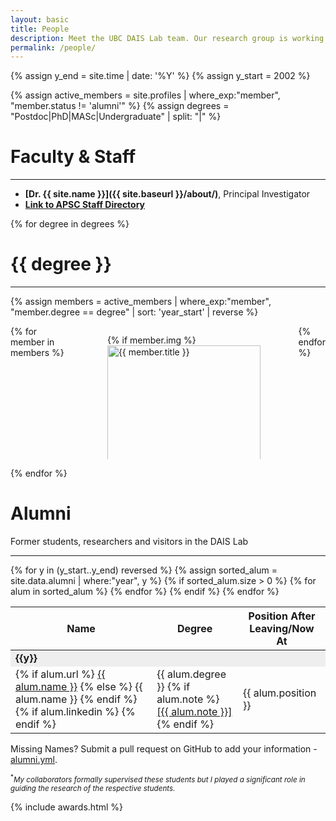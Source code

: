 ```yaml
---
layout: basic
title: People
description: Meet the UBC DAIS Lab team. Our research group is working on machine learning, data analytics and process control research.
permalink: /people/
---
```


{% assign y_end = site.time | date: '%Y' %}
{% assign y_start = 2002 %}

{% assign active_members = site.profiles | where_exp:"member", "member.status != 'alumni'" %}
{% assign degrees = "Postdoc|PhD|MASc|Undergraduate" | split: "|" %}

<h1 class="title">Faculty & Staff</h1>
<hr>

- **[Dr. {{ site.name }}]({{ site.baseurl }}/about/)**, Principal Investigator
- **[Link to APSC Staff Directory](https://engineering.ubc.ca/about/staff-directory)**

<span class="mb-5"></span>

{% for degree in degrees %}

<div class="mt-6">
	<h1 class="title"> {{ degree }} </h1>
	<hr>
</div>

<!-- Github pages is still at jekyll 3.9.0, doesnt support binary operators in where_exp yet -->
{% assign members = active_members | where_exp:"member", "member.degree == degree" | sort: 'year_start' | reverse %}

<div class="columns is-multiline">
{% for member in members %}
	<div class="column is-one-third-desktop is-full-mobile">
		<article class="media">
		  <figure class="media-left">
		    <p class="image is-96x96 is-round">
		    	{% if member.img %}
		    		<a href="{{ member.url }}"><img class="is-rounded is-profile" style="height: 100%; object-fit: cover;" src="{{ site.baseurl }}/assets/profile/{{ member.img }}" alt="{{ member.title }}"></a>
		    	{% else %}
		    		<a href="{{ member.url }}"><img class="is-rounded is-profile" src="https://bulma.io/images/placeholders/128x128.png" alt="Placeholder Profile Image"></a>
		    	{% endif %}
		    </p>
		  </figure>
	  	<div class="media-content">
	    	<div class="content team-member">
	  			<a href="{{ member.url }}" class="member-name">
	  				{% if member.degree == "Postdoc" %}Dr. {% endif %}
	  				<span itemprop="name">{{ member.title }}</span>
		  		</a>
		  		<p class="member-project no-deco">{{ member.project }}
		  			{% if member.linkedin %}
		  				<br><a class="mt-1" href="{{ member.linkedin }}"><i class="fab fa-lg fa-linkedin"></i></a>
		  			{% endif %}
		  		</p>	
		  	</div>
		  </div>
		</article>
	</div>
{% endfor %}
</div>

{% endfor %}

<h1> Alumni </h1>
<p> Former students, researchers and visitors in the DAIS Lab</p>
<hr>

<div class="table-container">
<table class="table is-bordered is-striped is-narrow is-hoverable is-fullwidth">
	<thead>
		<tr>
			<th>Name</th>
			<th>Degree</th>
			<th>Position After Leaving/Now At</th>
		</tr>
	</thead>
	<tbody>	
	{% for y in (y_start..y_end) reversed %}
		{% assign sorted_alum = site.data.alumni | where:"year", y %}	
		{% if sorted_alum.size > 0 %}
			<td colspan="3" style="background-color: #eee;"><b>{{y}}</b></td>
			{% for alum in sorted_alum %}
				<tr>
					<td>
						{% if alum.url %}
							<a href="{{ alum.url }}">{{ alum.name }}</a>
						{% else %}
							{{ alum.name }}
						{% endif %}
						{% if alum.linkedin %}
							<a class="ml-1" href="{{ alum.linkedin }}"><i class="fab fa-linkedin"></i></a>
						{% endif %}
					</td>
					<td>
						{{ alum.degree }}
						{% if alum.note %}
							<br>
							<a target="_blank" href="{{ alum.note_url }}"><span class="tag is-info">[{{ alum.note }}]</span></a>
						{% endif %}
					</td>
					<td>{{ alum.position }}</td>
				</tr>
			{% endfor %} 
		{% endif %}
	{% endfor %}
	</tbody>
</table>
</div>

<p class="is-size-7 has-text-weight-light has-text-grey">
  <span class="tag is-light">Missing Names?</span> Submit a pull request on GitHub to add your information - <a href="https://github.com/daisubc/daisubc.github.io/blob/master/_data/alumni.yml">alumni.yml</a>.
</p>

<small><sup>*</sup><i>My collaborators formally supervised these students but I played a significant role in guiding the research of the respective students.</i></small>

{% include awards.html %}